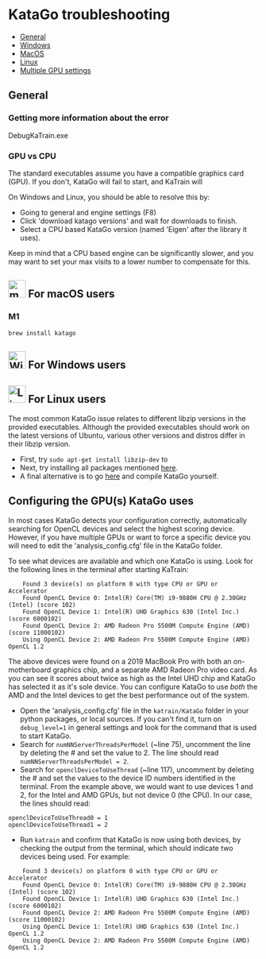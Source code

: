 # KataGo troubleshooting

* [General](#General)
* [Windows](#Windows)
* [MacOS](#Mac)
* [Linux](#Linux)
* [Multiple GPU settings](#GPU)


## <a name="General"></a> General

### Getting more information about the error
DebugKaTrain.exe

### GPU vs CPU

The standard executables assume you have a compatible graphics card (GPU). 
If you don't, KataGo will fail to start, and KaTrain will  

On Windows and Linux, you should be able to resolve this by:

* Going to general and engine settings (F8)
* Click 'download katago versions' and wait for downloads to finish.
* Select a CPU based KataGo version (named 'Eigen' after the library it uses).

Keep in mind that a CPU based engine can be significantly slower, and you may want to set your max visits to a lower number to compensate for this.



## <a name="Mac"></a><img src="https://upload.wikimedia.org/wikipedia/commons/8/8a/Apple_Logo.svg" alt="macOs" height="35"/> For macOS users

### M1
`brew install katago`

### 


##  <a name="Windows"></a><img src="https://upload.wikimedia.org/wikipedia/commons/5/5f/Windows_logo_-_2012.svg" alt="Windows" height="35"/> For Windows users


## <a name="Linux"></a><img src="https://upload.wikimedia.org/wikipedia/commons/a/ab/Linux_Logo_in_Linux_Libertine_Font.svg" alt="Linux" height="35"/> For Linux users

The most common KataGo issue relates to different libzip versions in the provided executables.
Although the provided executables should work on the latest versions of Ubuntu, various other versions and distros differ in their libzip version. 

* First, try `sudo apt-get install libzip-dev` to 
* Next, try installing all packages mentioned [here](INSTALL.md#LinuxTrouble).
* A final alternative is to go [here](https://github.com/lightvector/KataGo) and compile KataGo yourself.

## <a name="GPU"></a> Configuring the GPU(s) KataGo uses

In most cases KataGo detects your configuration correctly, automatically searching for OpenCL devices and select the highest scoring device. 
However, if you have multiple GPUs or want to force a specific device you will need to edit the 'analysis_config.cfg' file in the KataGo folder.

To see what devices are available and which one KataGo is using. Look for the following lines in the terminal after starting KaTrain:
```
    Found 3 device(s) on platform 0 with type CPU or GPU or Accelerator
    Found OpenCL Device 0: Intel(R) Core(TM) i9-9880H CPU @ 2.30GHz (Intel) (score 102)
    Found OpenCL Device 1: Intel(R) UHD Graphics 630 (Intel Inc.) (score 6000102)
    Found OpenCL Device 2: AMD Radeon Pro 5500M Compute Engine (AMD) (score 11000102)
    Using OpenCL Device 2: AMD Radeon Pro 5500M Compute Engine (AMD) OpenCL 1.2
```

The above devices were found on a 2019 MacBook Pro with both an on-motherboard graphics chip, and a separate AMD Radeon Pro video card.
As you can see it scores about twice as high as the Intel UHD chip and KataGo has selected
 it as it's sole device. You can configure KataGo to use *both* the AMD and the Intel devices to get the best performance out of the system.

* Open the 'analysis_config.cfg' file in the `katrain/KataGo` folder in your python packages, or local sources.
  If you can't find it, turn on `debug_level=1` in general settings and look for the command that is used to start KataGo.
* Search for `numNNServerThreadsPerModel` (~line 75), uncomment the line by deleting the # and set the value to 2. The line should read `numNNServerThreadsPerModel = 2`.
* Search for `openclDeviceToUseThread` (~line 117), uncomment by deleting the # and set the values to the device ID numbers identified in the terminal.
  From the example above, we would want to use devices 1 and 2, for the Intel and AMD GPUs, but not device 0 (the CPU). In our case, the lines should read:
```
openclDeviceToUseThread0 = 1
openclDeviceToUseThread1 = 2
```
* Run `katrain` and confirm that KataGo is now using both devices, by 
 checking the output from the terminal, which should indicate two devices being used. For example:
```
    Found 3 device(s) on platform 0 with type CPU or GPU or Accelerator
    Found OpenCL Device 0: Intel(R) Core(TM) i9-9880H CPU @ 2.30GHz (Intel) (score 102)
    Found OpenCL Device 1: Intel(R) UHD Graphics 630 (Intel Inc.) (score 6000102)
    Found OpenCL Device 2: AMD Radeon Pro 5500M Compute Engine (AMD) (score 11000102)
    Using OpenCL Device 1: Intel(R) UHD Graphics 630 (Intel Inc.) OpenCL 1.2
    Using OpenCL Device 2: AMD Radeon Pro 5500M Compute Engine (AMD) OpenCL 1.2
```
